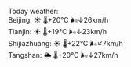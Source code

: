 Today weather:  
Beijing: ☀️   🌡️+20°C 🌬️↓26km/h  
Tianjin: ☀️   🌡️+19°C 🌬️↓23km/h  
Shijiazhuang: ☀️   🌡️+22°C 🌬️↙7km/h  
Tangshan: 🌦   🌡️+20°C 🌬️↓27km/h  
